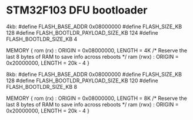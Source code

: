 
STM32F103 DFU bootloader
========================

4kb:
#define FLASH_BASE_ADDR 				0x08000000
#define FLASH_SIZE_KB 					128
#define FLASH_BOOTLDR_PAYLOAD_SIZE_KB 	124
#define FLASH_BOOTLDR_SIZE_KB 			4

MEMORY
{
	rom (rx) : ORIGIN = 0x08000000, LENGTH = 4K
	/* Reserve the last 8 bytes of RAM to save info across reboots */
	ram (rwx) : ORIGIN = 0x20000000, LENGTH = 20k - 4
}

8kb:
#define FLASH_BASE_ADDR 				0x08000000
#define FLASH_SIZE_KB 					128
#define FLASH_BOOTLDR_PAYLOAD_SIZE_KB 	120
#define FLASH_BOOTLDR_SIZE_KB 			8

MEMORY
{
	rom (rx) : ORIGIN = 0x08000000, LENGTH = 8K
	/* Reserve the last 8 bytes of RAM to save info across reboots */
	ram (rwx) : ORIGIN = 0x20000000, LENGTH = 20k - 4
}
